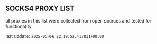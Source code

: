## SOCKS4 PROXY LIST

all proxies in this list were collected from open sources and tested for functionality

last update: `2025-01-06 22:19:52.437811+00:00`